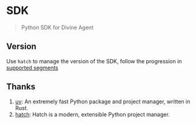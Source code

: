 # SDK

> Python SDK for Divine Agent

## Version

Use `hatch` to manage the version of the SDK, follow the progression in [supported segments](https://hatch.pypa.io/latest/version/#supported-segments)

## Thanks

1. [uv](https://github.com/astral-sh/uv): An extremely fast Python package and project manager, written in Rust.
2. [hatch](https://github.com/pypa/hatch): Hatch is a modern, extensible Python project manager.
